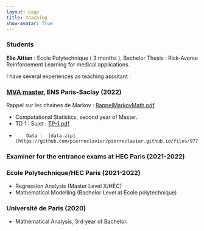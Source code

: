 ```yaml
---
layout: page
title: Teaching
show-avatar: True
---
```


### Students 

**Elie Attian** : Ecole Polytechnique ( 3 months ), Bachelor Thesis : Risk-Averse Reinforcement Learning for medical applications.

I have several experiences as teaching asssitant :

### [MVA master](https://www.master-mva.com/), ENS Paris-Saclay (2022)

Rappel sur les chaines de Markov : [RappelMarkovMath.pdf](https://github.com/pierreclavier/pierreclavier.github.io/files/9849848/RappelMarkovMath.pdf)



*  Computational Statistics, second year of Master.
*  TD 1 : Sujet : [TP-1.pdf](https://github.com/pierreclavier/pierreclavier.github.io/files/9775924/TP-1.pdf)
*         Data :  [data.zip](https://github.com/pierreclavier/pierreclavier.github.io/files/9775977/data.zip)


<!---
*  TD 2 : #[TP-2.pdf](https://github.com/pierreclavier/pierreclavier.github.io/files/9775925/TP-2.pdf)

*  TD 3 : #[TP-3.pdf](https://github.com/pierreclavier/pierreclavier.github.io/files/9775928/TP-3.pdf)

*  TD 4 : #[TP-4.pdf](https://github.com/pierreclavier/pierreclavier.github.io/files/9775929/TP-4.pdf)
-->


### Examiner for the entrance exams at HEC Paris (2021-2022)

### Ecole Polytechnique/HEC Paris (2021-2022)

* Regression Analysis (Master Level X/HEC)
* Mathematical Modelling (Bachelor Level at Ecole polytechnique)

### Université de Paris (2020)

* Mathematical Analysis, 3rd year of Bachelor.

<p>&nbsp;</p>

